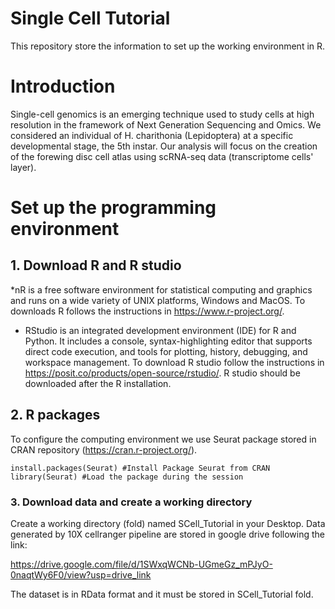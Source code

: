 # Single Cell Tutorial
This repository store the information to set up the working environment in R.

# Introduction
Single-cell genomics is an emerging technique used to study cells at high resolution in the framework of Next Generation Sequencing and Omics. We considered an individual of H. charithonia (Lepidoptera) at a specific developmental stage, the 5th instar. Our analysis will focus on the creation of the forewing disc cell atlas using scRNA-seq data (transcriptome cells' layer).

# Set up the programming environment
## 1. Download R and R studio
*nR is a free software environment for statistical computing and graphics and runs on a wide variety of UNIX platforms, Windows and MacOS. To downloads R follows the instructions in https://www.r-project.org/.
* RStudio is an integrated development environment (IDE) for R and Python. It includes a console, syntax-highlighting editor that supports direct code execution, and tools for plotting, history, debugging, and workspace management. To download R studio follow the instructions in https://posit.co/products/open-source/rstudio/. R studio should be downloaded after the R installation.

## 2. R packages
To configure the computing environment we use Seurat package stored in CRAN repository (https://cran.r-project.org/).

```{r}
install.packages(Seurat) #Install Package Seurat from CRAN
library(Seurat) #Load the package during the session
```
### 3. Download data and create a working directory
Create a working directory (fold) named SCell_Tutorial in your Desktop.
Data generated by 10X cellranger pipeline are stored in google drive following the link:

https://drive.google.com/file/d/1SWxqWCNb-UGmeGz_mPJyO-0naqtWy6F0/view?usp=drive_link

The dataset is in RData format and it must be stored in SCell_Tutorial fold. 


